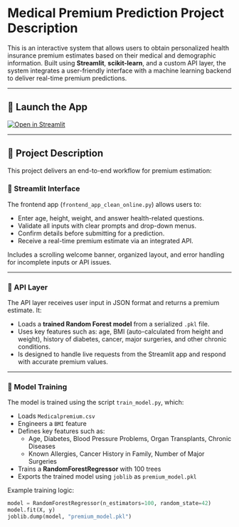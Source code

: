 #  Medical Premium Prediction Project Description

This is an interactive system that allows users to obtain personalized health insurance premium estimates based on their medical and demographic information. Built using **Streamlit**, **scikit-learn**, and a custom API layer, the system integrates a user-friendly interface with a machine learning backend to deliver real-time premium predictions.

---

## 🚀 Launch the App

[![Open in Streamlit](https://static.streamlit.io/badges/streamlit_badge_black_white.svg)](https://premiumpredictionfastapi-eozm2squ57wcjo6zbpvyl9.streamlit.app/)

---

## 🧾 Project Description

This project delivers an end-to-end workflow for premium estimation:

### 🔹 Streamlit Interface

The frontend app (`frontend_app_clean_online.py`) allows users to:
- Enter age, height, weight, and answer health-related questions.
- Validate all inputs with clear prompts and drop-down menus.
- Confirm details before submitting for a prediction.
- Receive a real-time premium estimate via an integrated API.

Includes a scrolling welcome banner, organized layout, and error handling for incomplete inputs or API issues.

---

### 🔹 API Layer

The API layer receives user input in JSON format and returns a premium estimate. It:
- Loads a **trained Random Forest model** from a serialized `.pkl` file.
- Uses key features such as: age, BMI (auto-calculated from height and weight), history of diabetes, cancer, major surgeries, and other chronic conditions.
- Is designed to handle live requests from the Streamlit app and respond with accurate premium values.


---

### 🔹 Model Training

The model is trained using the script `train_model.py`, which:
- Loads `Medicalpremium.csv`
- Engineers a `BMI` feature
- Defines key features such as:
  - Age, Diabetes, Blood Pressure Problems, Organ Transplants, Chronic Diseases
  - Known Allergies, Cancer History in Family, Number of Major Surgeries
- Trains a **RandomForestRegressor** with 100 trees
- Exports the trained model using `joblib` as `premium_model.pkl`

Example training logic:

```python
model = RandomForestRegressor(n_estimators=100, random_state=42)
model.fit(X, y)
joblib.dump(model, "premium_model.pkl")
